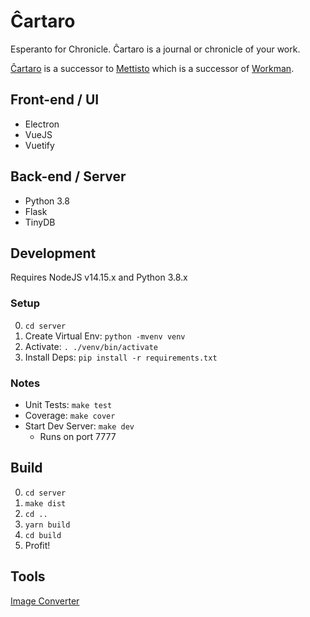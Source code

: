 # Ĉartaro
Esperanto for Chronicle. Ĉartaro is a journal or chronicle of your work.

[Ĉartaro](https://github.com/ccaroon/cartaro) is a successor to
[Mettisto](https://github.com/ccaroon/metiisto) which is a successor of
[Workman](https://github.com/ccaroon/workman).

## Front-end / UI
* Electron
* VueJS
* Vuetify

## Back-end / Server
* Python 3.8
* Flask
* TinyDB

## Development
Requires NodeJS v14.15.x and Python 3.8.x

### Setup
0. `cd server`
1. Create Virtual Env: `python -mvenv venv`
2. Activate: `. ./venv/bin/activate`
3. Install Deps: `pip install -r requirements.txt`

### Notes
* Unit Tests: `make test`
* Coverage: `make cover`
* Start Dev Server: `make dev`
    - Runs on port 7777

## Build
0. `cd server`
1. `make dist`
2. `cd ..`
3. `yarn build`
4. `cd build`
5. Profit!

## Tools
[Image Converter](https://anyconv.com/png-to-icns-converter/)
